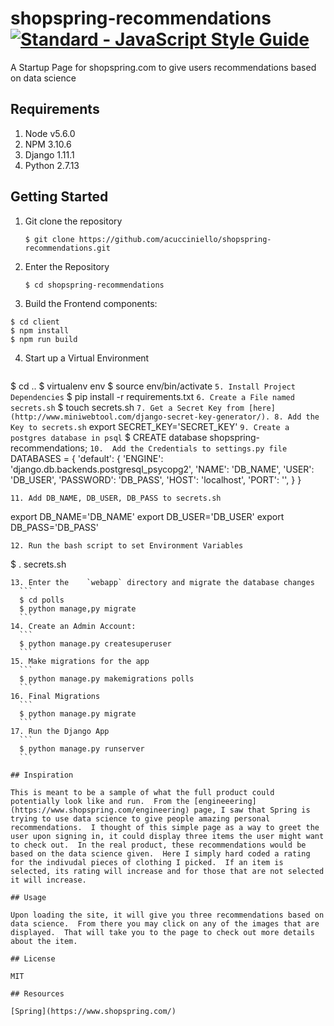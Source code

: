 # shopspring-recommendations   [![Standard - JavaScript Style Guide](https://cdn.rawgit.com/feross/standard/master/badge.svg)](https://github.com/feross/standard     )

A Startup Page for shopspring.com to give users recommendations based on data science

## Requirements

1. Node v5.6.0
2. NPM 3.10.6
3. Django 1.11.1
4. Python 2.7.13

## Getting Started
1. Git clone the repository
	```
	$ git clone https://github.com/acucciniello/shopspring-recommendations.git
	```
2. Enter the Repository
	```
	$ cd shopspring-recommendations
	```
3. Build the Frontend components:
  ```
  $ cd client
  $ npm install
  $ npm run build
  ```
4. Start up a Virtual Environment
	```
  $ cd ..
	$ virtualenv env
	$ source env/bin/activate
	```
5. Install Project Dependencies
	```
	$ pip install -r requirements.txt
	```
6. Create a File named secrets.sh
	```
	$ touch secrets.sh
	```
7. Get a Secret Key from [here](http://www.miniwebtool.com/django-secret-key-generator/).
8. Add the Key to secrets.sh
	```
	export SECRET_KEY='SECRET_KEY'
	```
9. Create a postgres database in psql
	```
	$ CREATE database shopspring-recommendations;
	```
10.  Add the Credentials to settings.py file
	```	
	DATABASES = {
    'default': {
        'ENGINE': 'django.db.backends.postgresql_psycopg2',
        'NAME': 'DB_NAME',
        'USER': 'DB_USER',
        'PASSWORD': 'DB_PASS',
        'HOST': 'localhost',
        'PORT': '',
    }
	}
  ```
11. Add DB_NAME, DB_USER, DB_PASS to secrets.sh
  ```
  export DB_NAME='DB_NAME'
  export DB_USER='DB_USER'
  export DB_PASS='DB_PASS'
  ```
12. Run the bash script to set Environment Variables
  ```
  $ . secrets.sh
  ```
13. Enter the	 `webapp` directory and migrate the database changes
	```
	$ cd polls
	$ python manage,py migrate
	```
14. Create an Admin Account:
	```
	$ python manage.py createsuperuser
	```
15. Make migrations for the app
	```
	$ python manage.py makemigrations polls
	```
16. Final Migrations
	```
	$ python manage.py migrate
	```
17. Run the Django App
	```
	$ python manage.py runserver
	```

## Inspiration

This is meant to be a sample of what the full product could potentially look like and run.  From the [engineeering](https://www.shopspring.com/engineering) page, I saw that Spring is trying to use data science to give people amazing personal recommendations.  I thought of this simple page as a way to greet the user upon signing in, it could display three items the user might want to check out.  In the real product, these recommendations would be based on the data science given.  Here I simply hard coded a rating for the indivudal pieces of clothing I picked.  If an item is selected, its rating will increase and for those that are not selected  it will increase.

## Usage

Upon loading the site, it will give you three recommendations based on data science.  From there you may click on any of the images that are displayed.  That will take you to the page to check out more details about the item. 

## License

MIT 

## Resources

[Spring](https://www.shopspring.com/)

